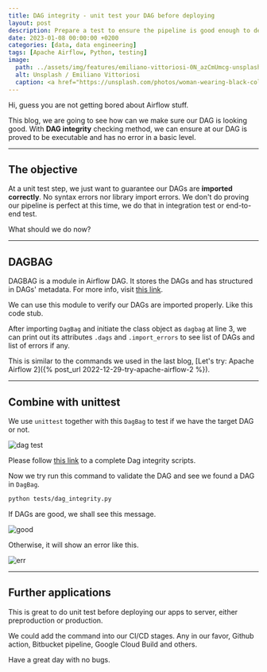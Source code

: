 ```yaml
---
title: DAG integrity - unit test your DAG before deploying
layout: post
description: Prepare a test to ensure the pipeline is good enough to deploy
date: 2023-01-08 00:00:00 +0200
categories: [data, data engineering]
tags: [Apache Airflow, Python, testing]
image:
  path: ../assets/img/features/emiliano-vittoriosi-0N_azCmUmcg-unsplash.jpg
  alt: Unsplash / Emiliano Vittoriosi
  caption: <a href="https://unsplash.com/photos/woman-wearing-black-collared-jacket-0N_azCmUmcg">Unsplash / Emiliano Vittoriosi</a>
---
```


Hi, guess you are not getting bored about Airflow stuff.

This blog, we are going to see how can we make sure our DAG is looking good. With **DAG integrity** checking method, we can ensure at our DAG is proved to be executable and has no error in a basic level.

---

## The objective

At a unit test step, we just want to guarantee our DAGs are **imported correctly**. No syntax errors nor library import errors. We don't do proving our pipeline is perfect at this time, we do that in integration test or end-to-end test.

What should we do now?

---

## DAGBAG

DAGBAG is a module in Airflow DAG. It stores the DAGs and has structured in DAGs' metadata. For more info, visit [this link](https://airflow.apache.org/docs/apache-airflow/stable/_api/airflow/models/dagbag/index.html).

We can use this module to verify our DAGs are imported properly. Like this code stub.

<script src="https://gist.github.com/bluebirz/b371537716e5c19b8d42b5044da2afe7.js"></script>

After importing `DagBag` and initiate the class object as `dagbag` at line 3, we can print out its attributes `.dags` and `.import_errors` to see list of DAGs and list of errors if any.

This is similar to the commands we used in the last blog, [Let's try: Apache Airflow 2]({% post_url 2022-12-29-try-apache-airflow-2 %}).

---

## Combine with unittest

We use `unittest` together with this `DagBag` to test if we have the target DAG or not.

![dag test](https://bluebirzdotnet.s3.ap-southeast-1.amazonaws.com/dag-integrity/Screenshot+2566-01-05+at+20.25.01.png)

Please follow [this link](https://github.com/bluebirz/airflow-docker/blob/main/dags/sample_project/tests/dag_integrity.py) to a complete Dag integrity scripts.

Now we try run this command to validate the DAG and see we found a DAG in `DagBag`.

```sh
python tests/dag_integrity.py
```

If DAGs are good, we shall see this message.

![good](https://bluebirzdotnet.s3.ap-southeast-1.amazonaws.com/dag-integrity/Screenshot+2566-01-01+at+20.49.18.png)

Otherwise, it will show an error like this.

![err](https://bluebirzdotnet.s3.ap-southeast-1.amazonaws.com/dag-integrity/Screenshot+2566-01-01+at+20.59.07.png)

---

## Further applications

This is great to do unit test before deploying our apps to server, either preproduction or production.

We could add the command into our CI/CD stages. Any in our favor, Github action, Bitbucket pipeline, Google Cloud Build and others.

Have a great day with no bugs.
